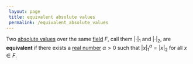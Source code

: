 ```yaml
---
 layout: page
 title: equivalent absolute values
 permalink: /equivalent_absolute_values
---
```

Two [absolute values](https://defsmath.github.io/DefsMath/absolute_value) over the same [field](https://defsmath.github.io/DefsMath/field) $F$, call them $|\cdot|_1$ and $|\cdot|_2$, are **equivalent** if there exists a [real number](https://defsmath.github.io/DefsMath/real_number) $\alpha>0$ such that $|x|_1^\alpha = |x|_2$ for all $x\in F$.

